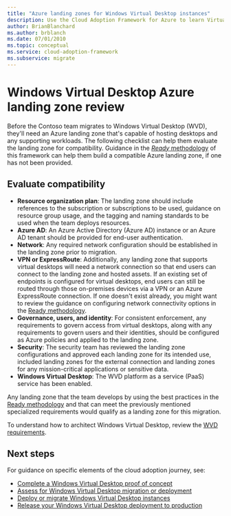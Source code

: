 ```yaml
---
title: "Azure landing zones for Windows Virtual Desktop instances"
description: Use the Cloud Adoption Framework for Azure to learn Virtual desktop migration best practices to reduce complexity and standardize the migration process.
author: BrianBlanchard
ms.author: brblanch
ms.date: 07/01/2010
ms.topic: conceptual
ms.service: cloud-adoption-framework
ms.subservice: migrate
---
```


# Windows Virtual Desktop Azure landing zone review

Before the Contoso team migrates to Windows Virtual Desktop (WVD), they'll need an Azure landing zone that's capable of hosting desktops and any supporting workloads. The following checklist can help them evaluate the landing zone for compatibility. Guidance in the [*Ready* methodology](../../ready/index.md) of this framework can help them build a compatible Azure landing zone, if one has not been provided.

## Evaluate compatibility

- **Resource organization plan**: The landing zone should include references to the subscription or subscriptions to be used, guidance on resource group usage, and the tagging and naming standards to be used when the team deploys resources.
- **Azure AD**: An Azure Active Directory (Azure AD) instance or an Azure AD tenant should be provided for end-user authentication.
- **Network**: Any required network configuration should be established in the landing zone prior to migration.
- **VPN or ExpressRoute**: Additionally, any landing zone that supports virtual desktops will need a network connection so that end users can connect to the landing zone and hosted assets. If an existing set of endpoints is configured for virtual desktops, end users can still be routed through those on-premises devices via a VPN or an Azure ExpressRoute connection. If one doesn't exist already, you might want to review the guidance on configuring network connectivity options in the [Ready methodology](../../ready/index.md).
- **Governance, users, and identity**: For consistent enforcement, any requirements to govern access from virtual desktops, along with any requirements to govern users and their identities, should be configured as Azure policies and applied to the landing zone.
- **Security**: The security team has reviewed the landing zone configurations and approved each landing zone for its intended use, included landing zones for the external connection and landing zones for any mission-critical applications or sensitive data.
- **Windows Virtual Desktop**: The WVD platform as a service (PaaS) service has been enabled. <!-- TODO: Add link to enable the service. -->

Any landing zone that the team develops by using the best practices in the [Ready methodology](../../ready/index.md) and that can meet the previously mentioned specialized requirements would qualify as a landing zone for this migration.

To understand how to architect Windows Virtual Desktop, review the [WVD requirements](https://docs.microsoft.com/azure/virtual-desktop/overview#requirements).

## Next steps

For guidance on specific elements of the cloud adoption journey, see:

- [Complete a Windows Virtual Desktop proof of concept](./proof-of-concept.md)
- [Assess for Windows Virtual Desktop migration or deployment](./migrate-assess.md)
- [Deploy or migrate Windows Virtual Desktop instances](./migrate-deploy.md)
- [Release your Windows Virtual Desktop deployment to production](./migrate-release.md)
